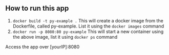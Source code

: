 ## How to run this app
1. `docker build -t py-example .`
This will create a docker image from the Dockerfile, called py-example. List it using the `docker images` command
2. `docker run -p 8080:80 py-example`
This will start a new container using the above image, list it using `docker ps` command

Access the app over [yourIP]:8080
